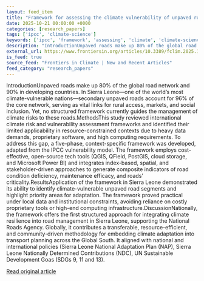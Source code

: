 ```yaml
---
layout: feed_item
title: "Framework for assessing the climate vulnerability of unpaved roads in Sierra Leone"
date: 2025-10-21 00:00:00 +0000
categories: [research_papers]
tags: ['ipcc', 'climate-science']
keywords: ['ipcc', 'framework', 'assessing', 'climate', 'climate-science']
description: "IntroductionUnpaved roads make up 80% of the global road network and 90% in developing countries"
external_url: https://www.frontiersin.org/articles/10.3389/fclim.2025.1608176
is_feed: true
source_feed: "Frontiers in Climate | New and Recent Articles"
feed_category: "research_papers"
---
```


IntroductionUnpaved roads make up 80% of the global road network and 90% in developing countries. In Sierra Leone—one of the world’s most climate-vulnerable nations—secondary unpaved roads account for 96% of the core network, serving as vital links for rural access, markets, and social inclusion. Yet, no structured framework currently guides the management of climate risks to these roads.MethodsThis study reviewed international climate risk and vulnerability assessment frameworks and identified their limited applicability in resource-constrained contexts due to heavy data demands, proprietary software, and high computing requirements. To address this gap, a five-phase, context-specific framework was developed, adapted from the IPCC vulnerability model. The framework employs cost-effective, open-source tech tools (QGIS, QField, PostGIS, cloud storage, and Microsoft Power BI) and integrates index-based, spatial, and stakeholder-driven approaches to generate composite indicators of road condition deficiency, maintenance efficacy, and roads’ criticality.ResultsApplication of the framework in Sierra Leone demonstrated its ability to identify climate-vulnerable unpaved road segments and highlight priority areas for adaptation. The framework proved practical under local data and institutional constraints, avoiding reliance on costly proprietary tools or high-end computing infrastructure.DiscussionNationally, the framework offers the first structured approach for integrating climate resilience into road management in Sierra Leone, supporting the National Roads Agency. Globally, it contributes a transferable, resource-efficient, and community-driven methodology for embedding climate adaptation into transport planning across the Global South. It aligned with national and international policies (Sierra Leone National Adaptation Plan (NAP), Sierra Leone Nationally Determined Contributions (NDC), UN Sustainable Development Goas (SDGs 9, 11 and 13).

[Read original article](https://www.frontiersin.org/articles/10.3389/fclim.2025.1608176)
